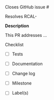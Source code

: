 <!-- These comments are hidden when you submit the PR,
so you do not need to remove them!

**Note: If this PR closes a JIRA ticket, make sure the title
starts with the JIRA issue number, for example
RCAL-123: <Fix a bug>
**
-->

Closes GitHub issue #

Resolves RCAL-

**Description**

This PR addresses ...


Checklist
- [ ] Tests

- [ ] Documentation

- [ ] Change log

- [ ] Milestone

- [ ] Label(s)
